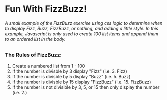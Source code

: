 # Fun With FizzBuzz!

###### A small example of the FizzBuzz exercise using css logic to determine when to display Fizz, Buzz, FizzBuzz, or nothing, and adding a little style. In this example, Javascript is only used to create 100 list items and append them to an ordered list in the body.

### The Rules of FizzBuzz:

1. Create a numbered list from 1 - 100
2. If the number is divisble by 3 display "Fizz" (i.e. 3. Fizz)
3. If the number is divisble by 5 display "Buzz" (i.e. 5. Buzz)
4. If the number is divisble by 15 display "FizzBuzz" (i.e. 15. FizzBuzz)
5. If the number is not divisible by 3, 5, or 15 then only display the number (i.e. 2.)
